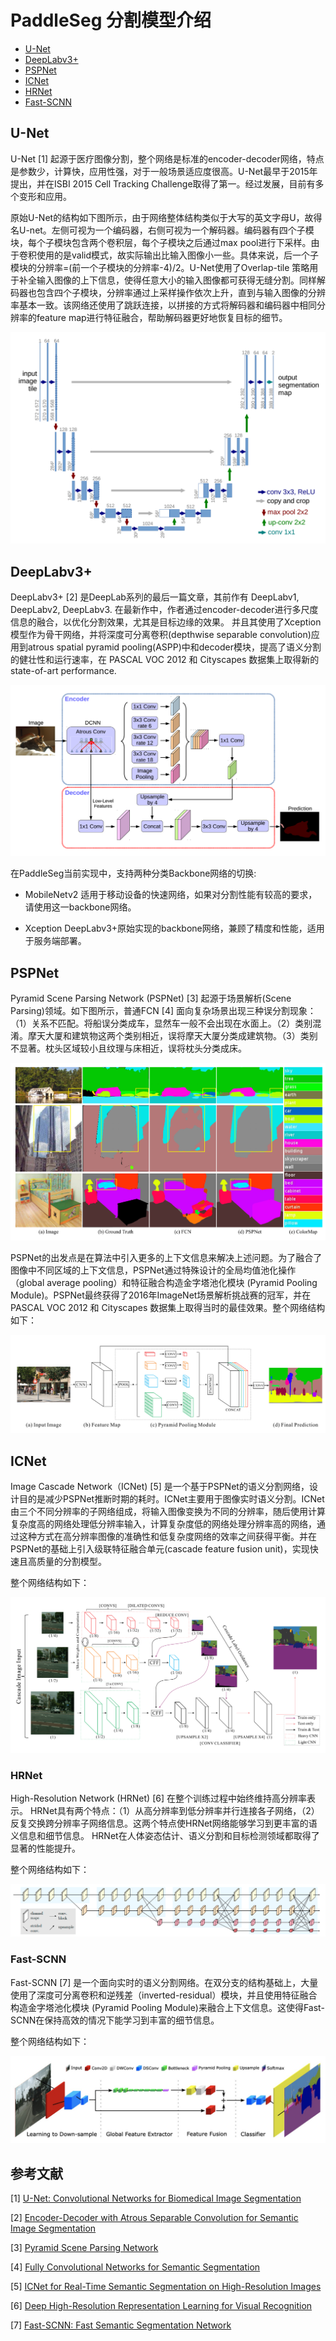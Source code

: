 # PaddleSeg 分割模型介绍

- [U-Net](#U-Net)	
- [DeepLabv3+](#DeepLabv3)		
- [PSPNet](#PSPNet)
- [ICNet](#ICNet)
- [HRNet](#HRNet)
- [Fast-SCNN](#Fast-SCNN)

## U-Net
U-Net [1] 起源于医疗图像分割，整个网络是标准的encoder-decoder网络，特点是参数少，计算快，应用性强，对于一般场景适应度很高。U-Net最早于2015年提出，并在ISBI 2015 Cell Tracking Challenge取得了第一。经过发展，目前有多个变形和应用。

原始U-Net的结构如下图所示，由于网络整体结构类似于大写的英文字母U，故得名U-net。左侧可视为一个编码器，右侧可视为一个解码器。编码器有四个子模块，每个子模块包含两个卷积层，每个子模块之后通过max pool进行下采样。由于卷积使用的是valid模式，故实际输出比输入图像小一些。具体来说，后一个子模块的分辨率=(前一个子模块的分辨率-4)/2。U-Net使用了Overlap-tile 策略用于补全输入图像的上下信息，使得任意大小的输入图像都可获得无缝分割。同样解码器也包含四个子模块，分辨率通过上采样操作依次上升，直到与输入图像的分辨率基本一致。该网络还使用了跳跃连接，以拼接的方式将解码器和编码器中相同分辨率的feature map进行特征融合，帮助解码器更好地恢复目标的细节。

![](./imgs/unet.png)

## DeepLabv3+

DeepLabv3+ [2] 是DeepLab系列的最后一篇文章，其前作有 DeepLabv1, DeepLabv2, DeepLabv3.
在最新作中，作者通过encoder-decoder进行多尺度信息的融合，以优化分割效果，尤其是目标边缘的效果。
并且其使用了Xception模型作为骨干网络，并将深度可分离卷积(depthwise separable convolution)应用到atrous spatial pyramid pooling(ASPP)中和decoder模块，提高了语义分割的健壮性和运行速率，在 PASCAL VOC 2012 和 Cityscapes 数据集上取得新的state-of-art performance.

![](./imgs/deeplabv3p.png)

在PaddleSeg当前实现中，支持两种分类Backbone网络的切换:

- MobileNetv2
适用于移动设备的快速网络，如果对分割性能有较高的要求，请使用这一backbone网络。

- Xception
DeepLabv3+原始实现的backbone网络，兼顾了精度和性能，适用于服务端部署。

## PSPNet

Pyramid Scene Parsing Network (PSPNet) [3] 起源于场景解析(Scene Parsing)领域。如下图所示，普通FCN [4] 面向复杂场景出现三种误分割现象：（1）关系不匹配。将船误分类成车，显然车一般不会出现在水面上。（2）类别混淆。摩天大厦和建筑物这两个类别相近，误将摩天大厦分类成建筑物。（3）类别不显著。枕头区域较小且纹理与床相近，误将枕头分类成床。

![](./imgs/pspnet2.png)

PSPNet的出发点是在算法中引入更多的上下文信息来解决上述问题。为了融合了图像中不同区域的上下文信息，PSPNet通过特殊设计的全局均值池化操作（global average pooling）和特征融合构造金字塔池化模块 (Pyramid Pooling Module)。PSPNet最终获得了2016年ImageNet场景解析挑战赛的冠军，并在PASCAL VOC 2012 和 Cityscapes 数据集上取得当时的最佳效果。整个网络结构如下：

![](./imgs/pspnet.png)


## ICNet

Image Cascade Network（ICNet) [5] 是一个基于PSPNet的语义分割网络，设计目的是减少PSPNet推断时期的耗时。ICNet主要用于图像实时语义分割。ICNet由三个不同分辨率的子网络组成，将输入图像变换为不同的分辨率，随后使用计算复杂度高的网络处理低分辨率输入，计算复杂度低的网络处理分辨率高的网络，通过这种方式在高分辨率图像的准确性和低复杂度网络的效率之间获得平衡。并在PSPNet的基础上引入级联特征融合单元(cascade feature fusion unit)，实现快速且高质量的分割模型。

整个网络结构如下：

![](./imgs/icnet.png)

### HRNet

High-Resolution Network (HRNet) [6] 在整个训练过程中始终维持高分辨率表示。
HRNet具有两个特点：（1）从高分辨率到低分辨率并行连接各子网络，（2）反复交换跨分辨率子网络信息。这两个特点使HRNet网络能够学习到更丰富的语义信息和细节信息。
HRNet在人体姿态估计、语义分割和目标检测领域都取得了显著的性能提升。

整个网络结构如下：

![](./imgs/hrnet.png)

### Fast-SCNN

Fast-SCNN [7] 是一个面向实时的语义分割网络。在双分支的结构基础上，大量使用了深度可分离卷积和逆残差（inverted-residual）模块，并且使用特征融合构造金字塔池化模块 (Pyramid Pooling Module)来融合上下文信息。这使得Fast-SCNN在保持高效的情况下能学习到丰富的细节信息。

整个网络结构如下：

![](./imgs/fast-scnn.png)

## 参考文献

[1] [U-Net: Convolutional Networks for Biomedical Image Segmentation](https://arxiv.org/abs/1505.04597)

[2] [Encoder-Decoder with Atrous Separable Convolution for Semantic Image Segmentation](https://arxiv.org/abs/1802.02611)

[3] [Pyramid Scene Parsing Network](https://arxiv.org/abs/1612.01105)

[4] [Fully Convolutional Networks for Semantic Segmentation](https://arxiv.org/abs/1411.4038)

[5] [ICNet for Real-Time Semantic Segmentation on High-Resolution Images](https://arxiv.org/abs/1704.08545)

[6] [Deep High-Resolution Representation Learning for Visual Recognition](https://arxiv.org/abs/1908.07919)

[7] [Fast-SCNN: Fast Semantic Segmentation Network](https://arxiv.org/abs/1902.04502)


